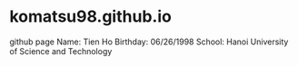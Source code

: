 # komatsu98.github.io
github page
Name: Tien Ho
Birthday: 06/26/1998
School: Hanoi University of Science and Technology
